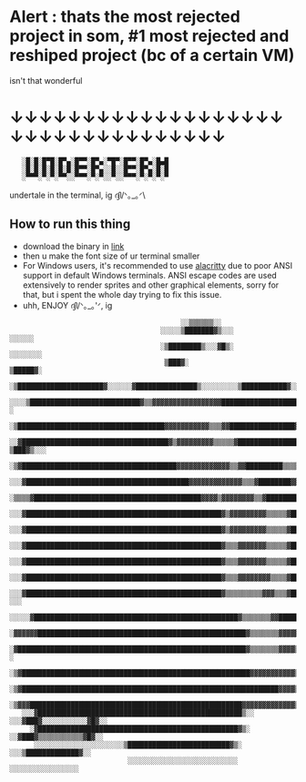 # Alert : thats the most rejected project in som, #1 most rejected and reshiped project (bc of a certain VM) 
isn't that wonderful
# ↓↓↓↓↓↓↓↓↓↓↓↓↓↓↓↓↓↓↓↓↓↓↓↓↓↓↓↓↓↓↓↓↓↓
 ```
    ░█░█░█▀█░█▀▄░█▀▀░█▀▄░▀█▀░█▀▀░█▀▄░█▄█ 
    ░█░█░█░█░█░█░█▀▀░█▀▄░░█░░█▀▀░█▀▄░█░█
    ░▀▀▀░▀░▀░▀▀░░▀▀▀░▀░▀░░▀░░▀▀▀░▀░▀░▀░▀
```

undertale in the terminal, ig ദ്ദി/ᐠ｡_｡ᐟ\

## How to run this thing
- download the binary in [link](https://github.com/YoussefDevPro/UnderTerm/releases/tag/v-0.6.9)
- then u make the font size of ur terminal smaller
- For Windows users, it's recommended to use [alacritty](https://alacritty.org/) due to poor ANSI support in default Windows terminals. ANSI escape codes are used extensively to render sprites and other graphical elements, sorry for that, but i spent the whole day trying to fix this issue.
- uhh, ENJOY ദ്ദി/ᐠ｡_｡'ᐟ\, ig


```
                                          ░░▒▒▒▒▒▒░░                                                
                                     ░░░░░▒███████▓▒░░░                           ░░░░░░            
                                     ░▒████████▒░░░▓█▒░                          ░░░░░░░░           
                                      ▒███▓░                                     ▒█████▓░           
                     ░▒█████████████████████▓░░░░░░▓███████████████▒░░░░░░░░░▒███████████▓░░        
                ░░░░▒███████████████████████████▓▒▒▓▓▓▓▓▓▓▓▓▓▓▓▓▓▓▓▓███████████████████▓▒░░ ░       
               ░▒████████████████████████████████████▓▓▓▓▓▓▓▓▓▓▓▒▒▒▓▓████████████████▓▒░░░▓██▓░░    
              ░░▓████████████████████████████████████▓▒▓▓▓▓▓▓▓▓▓▒▒▒▒▒▓███████████████▓░  ▒███▓▒░░░  
             ░▒▓██████████████████████████████████████▓▓▓▓▓▓▓▓▓▓▓▓▓▒▒▓▓█████████▒▒▒▒▒▒░░▒▓████▓▓▓▒░░
           ░░░▓████████████████████████████████████████▓▓▓▓▓▓▓▓▓▓▓▓▓▒▒▒▓████████▓▓▓▓▓▓▓▓██████████▒ 
         ░▒▒▒▒▓█████████████████████████████████████████▓▓▓▓▒▓▓▓▓▓▓▓▓▒▒▓██████████████████████████▒ 
       ░░░▓████████████████████████████████████████████████▓▒▓▓▓▓▓▓▓▓▓▒▒▒▒▒▓██████████████████████▒ 
       ░░░▓████████████████████████████████████████████████▓▒▓▓▓▓▓▓▓▓▓▒▒▒▒▒▓█████████████████████▓░░
       ░░░▓████████████████████████████████████████████████▓▒▒▒▓▓▓▓▓▓▓▒▒▒▒▒▓█████████████████▓░░░   
       ░░░▓████████████████████████████████████████████████▓▒▒▒▓▓▓▓▓▓▓▒▒▒▒▒▓███████████████▓░░      
       ░░░▓████████████████████████████████████████████████▓▒▒▒▓▓▓▓▓▓▓▓▒▒▒▒▓█████████▓░░░░░░░       
       ░░░▓████████████████████████████████████████████████▓▒▒▒▒▒▒▒▒▒▓▓▓▒▒▒▓█████████▓░░ ░░░        
   ░░░░░▓██████████████████████████████████████████████████▓▒▒▒▒▒▒▒▓▓██████▓░░░░░░░░░░░░            
 ░▓▓▓▓▓▓███████████████████████████████████████████████████▓▒▒▒▒▒▒▒▓▓▓▓▓▓▓▓▓▓▒░                     
 ░▓████████████████████████████████████████████████████████▓▒▒▒▒▒▒▒▓▓▓▓▒▒▒▒▓█▓░░░░░ ░               
 ░▒▓████████████████████████████████████████████████████████▓▓▓▓▓▓▓▓▓▓▓▒▒▒▒▓▓▓▓▓▓▓▓▒░               
 ░▒▓███████████████████████████████████████████████████████████████▓▓▓▓▒▒▒▒▒▒▒▓▓▓▓▓▓▒▒░             
 ░▒▓▓▓████████████████████████████████████████████████████▓▓▓▓▓▓▓▓▓▓▓▓▓▒▒▒▒▒░░░░░░░▓█▓░░            
   ░░░▓██████████████████████████████████████████████████▒░░    ░░░▓███▓░░░░░░░░░░░▓█▓░░            
     ░▓█████████████████████████████████████████████████▓▒░      ░░▓███▓▒▒▒▒▒▒▒▒▒▒▒▓█▓░░            
      ░░░░░░░░░░░░░░░░░░░░░░▒█████████████████████████▓▒░           ░░░▒█████████████▓░░            
                             ░░░░░░░░░░░░░░░░░░░░░░░░░░░              ░░░░░░░░░░░░░░░░░
```
